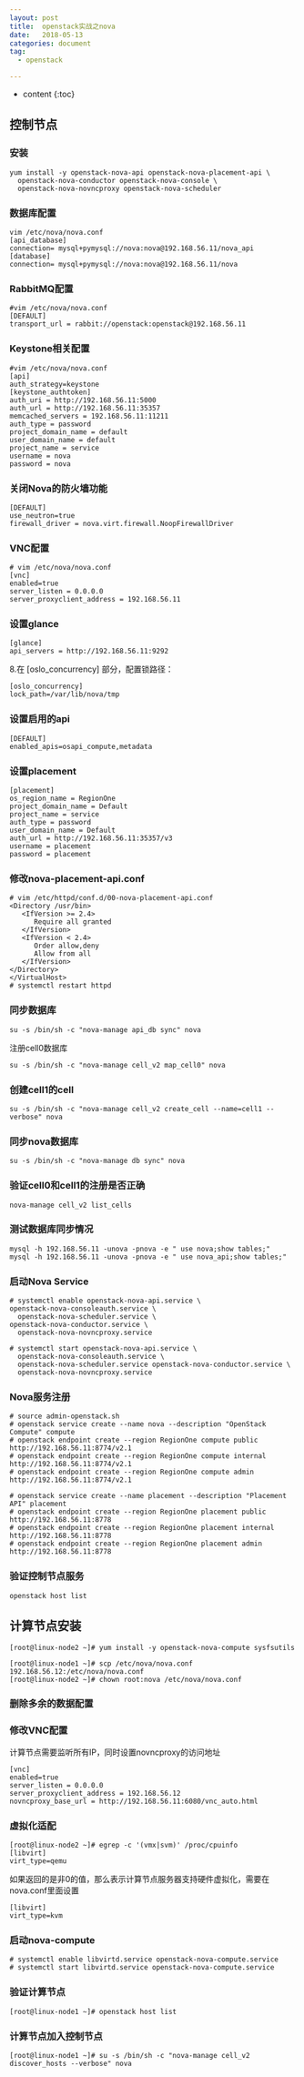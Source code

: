```yaml
---
layout: post
title:  openstack实战之nova
date:   2018-05-13
categories: document
tag:
  - openstack

---
```

* content
{:toc}

## 控制节点
### 安装
```
yum install -y openstack-nova-api openstack-nova-placement-api \
  openstack-nova-conductor openstack-nova-console \
  openstack-nova-novncproxy openstack-nova-scheduler
```

### 数据库配置
```
vim /etc/nova/nova.conf
[api_database]
connection= mysql+pymysql://nova:nova@192.168.56.11/nova_api
[database]
connection= mysql+pymysql://nova:nova@192.168.56.11/nova
```

### RabbitMQ配置
```
#vim /etc/nova/nova.conf
[DEFAULT]
transport_url = rabbit://openstack:openstack@192.168.56.11
```

### Keystone相关配置
```
#vim /etc/nova/nova.conf
[api]
auth_strategy=keystone
[keystone_authtoken]
auth_uri = http://192.168.56.11:5000
auth_url = http://192.168.56.11:35357
memcached_servers = 192.168.56.11:11211
auth_type = password
project_domain_name = default
user_domain_name = default
project_name = service
username = nova
password = nova
```

### 关闭Nova的防火墙功能
```
[DEFAULT]
use_neutron=true
firewall_driver = nova.virt.firewall.NoopFirewallDriver
```
### VNC配置
```
# vim /etc/nova/nova.conf
[vnc]
enabled=true
server_listen = 0.0.0.0
server_proxyclient_address = 192.168.56.11
```
### 设置glance
```
[glance]
api_servers = http://192.168.56.11:9292
```
8.在 [oslo_concurrency] 部分，配置锁路径：
```
[oslo_concurrency]
lock_path=/var/lib/nova/tmp
```

### 设置启用的api
```
[DEFAULT]
enabled_apis=osapi_compute,metadata
```
### 设置placement
```
[placement]
os_region_name = RegionOne
project_domain_name = Default
project_name = service
auth_type = password
user_domain_name = Default
auth_url = http://192.168.56.11:35357/v3
username = placement
password = placement
```
### 修改nova-placement-api.conf
```
# vim /etc/httpd/conf.d/00-nova-placement-api.conf
<Directory /usr/bin>
   <IfVersion >= 2.4>
      Require all granted
   </IfVersion>
   <IfVersion < 2.4>
      Order allow,deny
      Allow from all
   </IfVersion>
</Directory>
</VirtualHost>
# systemctl restart httpd

```
### 同步数据库
```
su -s /bin/sh -c "nova-manage api_db sync" nova
```
注册cell0数据库
```
su -s /bin/sh -c "nova-manage cell_v2 map_cell0" nova
```
### 创建cell1的cell
```
su -s /bin/sh -c "nova-manage cell_v2 create_cell --name=cell1 --verbose" nova
```
### 同步nova数据库
```
su -s /bin/sh -c "nova-manage db sync" nova
```
### 验证cell0和cell1的注册是否正确
```
nova-manage cell_v2 list_cells
```
### 测试数据库同步情况
```
mysql -h 192.168.56.11 -unova -pnova -e " use nova;show tables;"
mysql -h 192.168.56.11 -unova -pnova -e " use nova_api;show tables;"
```
### 启动Nova Service
```
# systemctl enable openstack-nova-api.service \
openstack-nova-consoleauth.service \
  openstack-nova-scheduler.service \
openstack-nova-conductor.service \
  openstack-nova-novncproxy.service

# systemctl start openstack-nova-api.service \
  openstack-nova-consoleauth.service \
  openstack-nova-scheduler.service openstack-nova-conductor.service \
  openstack-nova-novncproxy.service
```
### Nova服务注册
```
# source admin-openstack.sh
# openstack service create --name nova --description "OpenStack Compute" compute
# openstack endpoint create --region RegionOne compute public http://192.168.56.11:8774/v2.1
# openstack endpoint create --region RegionOne compute internal http://192.168.56.11:8774/v2.1
# openstack endpoint create --region RegionOne compute admin http://192.168.56.11:8774/v2.1

# openstack service create --name placement --description "Placement API" placement
# openstack endpoint create --region RegionOne placement public http://192.168.56.11:8778
# openstack endpoint create --region RegionOne placement internal http://192.168.56.11:8778
# openstack endpoint create --region RegionOne placement admin http://192.168.56.11:8778
```

### 验证控制节点服务

```
openstack host list
```

## 计算节点安装
```
[root@linux-node2 ~]# yum install -y openstack-nova-compute sysfsutils

[root@linux-node1 ~]# scp /etc/nova/nova.conf 192.168.56.12:/etc/nova/nova.conf
[root@linux-node2 ~]# chown root:nova /etc/nova/nova.conf
```
### 删除多余的数据配置

### 修改VNC配置
计算节点需要监听所有IP，同时设置novncproxy的访问地址
```
[vnc]
enabled=true
server_listen = 0.0.0.0
server_proxyclient_address = 192.168.56.12
novncproxy_base_url = http://192.168.56.11:6080/vnc_auto.html
```
### 虚拟化适配
```
[root@linux-node2 ~]# egrep -c '(vmx|svm)' /proc/cpuinfo
[libvirt]
virt_type=qemu
```
如果返回的是非0的值，那么表示计算节点服务器支持硬件虚拟化，需要在nova.conf里面设置
```
[libvirt]
virt_type=kvm
```

### 启动nova-compute
```
# systemctl enable libvirtd.service openstack-nova-compute.service
# systemctl start libvirtd.service openstack-nova-compute.service
```
### 验证计算节点
```
[root@linux-node1 ~]# openstack host list
```
### 计算节点加入控制节点
```
[root@linux-node1 ~]# su -s /bin/sh -c "nova-manage cell_v2 discover_hosts --verbose" nova
```
